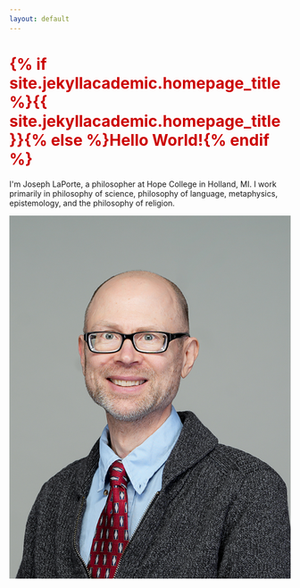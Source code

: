 ```yaml
---
layout: default
---
```


<h1 style="color: #cc0000;">{% if site.jekyllacademic.homepage_title %}{{ site.jekyllacademic.homepage_title }}{% else %}Hello World!{% endif %}</h1> 

I'm Joseph LaPorte, a philosopher at Hope College in Holland, MI. I work primarily in philosophy of science, philosophy of language, metaphysics, epistemology, and the philosophy of religion.

![A photo of me](/assets/images/JosephLaPorte.jpg)